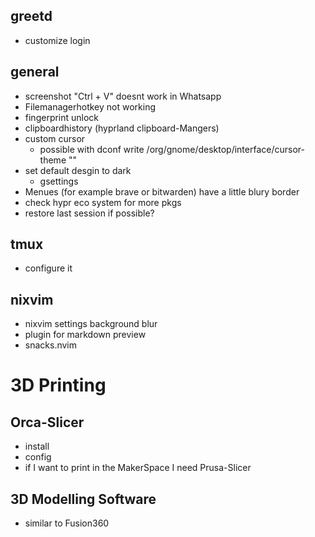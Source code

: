 ## greetd
- customize login

## general 
- screenshot "Ctrl + V" doesnt work in Whatsapp
- Filemanagerhotkey not working
- fingerprint unlock
- clipboardhistory (hyprland clipboard-Mangers)
- custom cursor
  - possible with dconf write /org/gnome/desktop/interface/cursor-theme ""
- set default desgin to dark
  - gsettings
- Menues (for example brave or bitwarden) have a little blury border
- check hypr eco system for more pkgs
- restore last session if possible?

## tmux
- configure it

## nixvim
- nixvim settings background blur
- plugin for markdown preview
- snacks.nvim

# 3D Printing

## Orca-Slicer
- install
- config
- if I want to print in the MakerSpace I need Prusa-Slicer

## 3D Modelling Software
- similar to Fusion360
